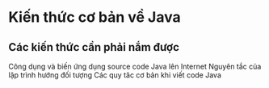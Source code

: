 # Kiến thức cơ bản về Java

## Các kiến thức cần phải nắm được
Công dụng và biến ứng dụng source code Java lên Internet
Nguyên tắc của lập trình hướng đối tượng
Các quy tăc cơ bản khi viết code Java


